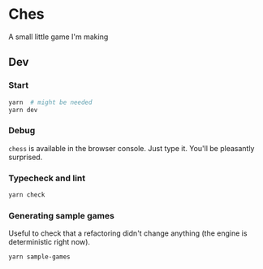 # Ches

A small little game I'm making

## Dev

### Start

```bash
yarn  # might be needed
yarn dev
```

### Debug

`chess` is available in the browser console. Just type it. You'll be pleasantly surprised.

### Typecheck and lint

```bash
yarn check
```

### Generating sample games

Useful to check that a refactoring didn't change anything (the engine is deterministic right now).

```bash
yarn sample-games
```